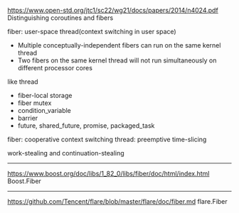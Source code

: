 https://www.open-std.org/jtc1/sc22/wg21/docs/papers/2014/n4024.pdf
Distinguishing coroutines and fibers

fiber: user-space thread(context switching in user space)
  - Multiple conceptually-independent fibers can run on the same kernel thread
  - Two fibers on the same kernel thread will not run simultaneously on different processor cores

like thread
  - fiber-local storage
  - fiber mutex
  - condition_variable
  - barrier
  - future, shared_future, promise, packaged_task

fiber: cooperative context switching
thread: preemptive time-slicing

work-stealing and continuation-stealing

------------

https://www.boost.org/doc/libs/1_82_0/libs/fiber/doc/html/index.html
Boost.Fiber

------------

https://github.com/Tencent/flare/blob/master/flare/doc/fiber.md
flare.Fiber

